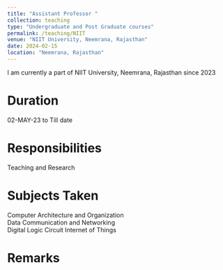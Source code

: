 ```yaml
---
title: "Assistant Professor "
collection: teaching
type: "Undergraduate and Post Graduate courses"
permalink: /teaching/NIIT
venue: "NIIT University, Neemrana, Rajasthan"
date: 2024-02-15
location: "Neemrana, Rajasthan"
---
```


I am currently a part of NIIT University, Neemrana, Rajasthan since 2023

Duration
======
02-MAY-23 to Till date 

Responsibilities
======
Teaching and Research

Subjects Taken
======
Computer Architecture and Organization  
Data Communication and Networking  
Digital Logic Circuit
Internet of Things

Remarks
======

